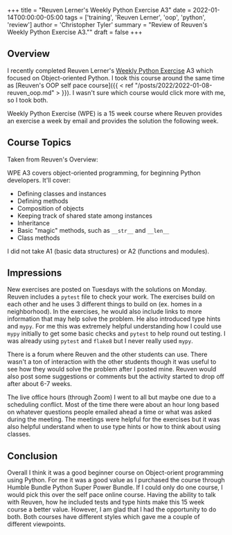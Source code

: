 +++
title = "Reuven Lerner's Weekly Python Exercise A3"
date = 2022-01-14T00:00:00-05:00
tags = ['training', 'Reuven Lerner', 'oop', 'python', 'review']
author = 'Christopher Tyler'
summary = "Review of Reuven's Weekly Python Exercise A3.""
draft = false
+++

## Overview

I recently completed Reuven Lerner's
[Weekly Python Exercise](https://store.lerner.co.il/wpe) A3 which focused on
Object-oriented Python.
I took this course around the same time as
[Reuven's OOP self pace course]({{ < ref "/posts/2022/2022-01-08-reuven_oop.md" > }}).
I wasn't sure which course would click more with me, so I took both.

Weekly Python Exercise (WPE) is a 15 week course where Reuven provides an
exercise a week by email and provides the solution the following week.

## Course Topics

Taken from Reuven's Overview:

WPE A3 covers object-oriented programming, for beginning Python developers.
It'll cover:

- Defining classes and instances
- Defining methods
- Composition of objects
- Keeping track of shared state among instances
- Inheritance
- Basic "magic" methods, such as `__str__` and `__len__`
- Class methods

I did not take A1 (basic data structures) or A2 (functions and modules).

## Impressions

New exercises are posted on Tuesdays with the solutions on Monday.
Reuven includes a `pytest` file to check your work.
The exercises build on each other and he uses 3 different things to build on
(ex. homes in a neighborhood).
In the exercises, he would also include links to more information that may help
solve the problem.
He also introduced type hints and `mypy`.
For me this was extremely helpful understanding how I could use `mypy`
initially to get some basic checks and `pytest` to help round out testing.
I was already using `pytest` and `flake8` but I never really used `mypy`.

There is a forum where Reuven and the other students can use.
There wasn't a ton of interaction with the other students though it was useful
to see how they would solve the problem after I posted mine.
Reuven would also post some suggestions or comments but the activity started to
drop off after about 6-7 weeks.

The live office hours (through Zoom) I went to all but maybe one due to a
scheduling conflict.
Most of the time there were about an hour long based on whatever questions
people emailed ahead a time or what was asked during the meeting.
The meetings were helpful for the exercises but it was also helpful understand
when to use type hints or how to think about using classes.

## Conclusion

Overall I think it was a good beginner course on Object-orient programming
using Python.
For me it was a good value as I purchased the course through Humble Bundle
Python Super Power Bundle.
If I could only do one course, I would pick this over the self pace online
course.
Having the ability to talk with Reuven, how he included tests and type hints
make this 15 week course a better value.
However, I am glad that I had the opportunity to do both.
Both courses have different styles which gave me a couple of different
viewpoints.

